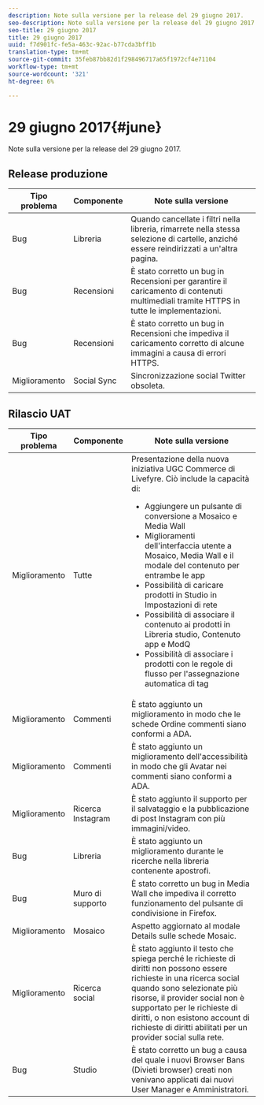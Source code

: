 ```yaml
---
description: Note sulla versione per la release del 29 giugno 2017.
seo-description: Note sulla versione per la release del 29 giugno 2017.
seo-title: 29 giugno 2017
title: 29 giugno 2017
uuid: f7d901fc-fe5a-463c-92ac-b77cda3bff1b
translation-type: tm+mt
source-git-commit: 35feb87bb82d1f298496717a65f1972cf4e71104
workflow-type: tm+mt
source-wordcount: '321'
ht-degree: 6%

---
```



# 29 giugno 2017{#june}

Note sulla versione per la release del 29 giugno 2017.

## Release produzione

| **Tipo problema** | **Componente** | **Note sulla versione** |
|---|---|---|
| Bug | Libreria | Quando cancellate i filtri nella libreria, rimarrete nella stessa selezione di cartelle, anziché essere reindirizzati a un&#39;altra pagina. |
| Bug | Recensioni | È stato corretto un bug in Recensioni per garantire il caricamento di contenuti multimediali tramite HTTPS in tutte le implementazioni. |
| Bug | Recensioni | È stato corretto un bug in Recensioni che impediva il caricamento corretto di alcune immagini a causa di errori HTTPS. |
| Miglioramento | Social Sync | Sincronizzazione social Twitter obsoleta. |

## Rilascio UAT

| Tipo problema | Componente | Note sulla versione |
|--- |--- |--- |
| Miglioramento | Tutte | Presentazione della nuova iniziativa UGC Commerce di Livefyre. Ciò include la capacità di:  <br><ul><li>Aggiungere un pulsante di conversione a Mosaico e Media Wall</li><li> Miglioramenti dell&#39;interfaccia utente a Mosaico, Media Wall e il modale del contenuto per entrambe le app</li><li>Possibilità di caricare prodotti in Studio in Impostazioni di rete</li><li>Possibilità di associare il contenuto ai prodotti in Libreria studio, Contenuto app e ModQ</li><li>Possibilità di associare i prodotti con le regole di flusso per l&#39;assegnazione automatica di tag</li></ul> |
| Miglioramento | Commenti | È stato aggiunto un miglioramento in modo che le schede Ordine commenti siano conformi a ADA. |
| Miglioramento | Commenti | È stato aggiunto un miglioramento dell&#39;accessibilità in modo che gli Avatar nei commenti siano conformi a ADA. |
| Miglioramento | Ricerca Instagram | È stato aggiunto il supporto per il salvataggio e la pubblicazione di post Instagram con più immagini/video. |
| Bug | Libreria | È stato aggiunto un miglioramento durante le ricerche nella libreria contenente apostrofi. |
| Bug | Muro di supporto | È stato corretto un bug in Media Wall che impediva il corretto funzionamento del pulsante di condivisione in Firefox. |
| Miglioramento | Mosaico | Aspetto aggiornato al modale Details sulle schede Mosaic. |
| Miglioramento | Ricerca social | È stato aggiunto il testo che spiega perché le richieste di diritti non possono essere richieste in una ricerca social quando sono selezionate più risorse, il provider social non è supportato per le richieste di diritti, o non esistono account di richieste di diritti abilitati per un provider social sulla rete. |
| Bug | Studio | È stato corretto un bug a causa del quale i nuovi Browser Bans (Divieti browser) creati non venivano applicati dai nuovi User Manager e Amministratori. |


